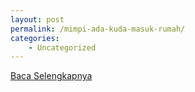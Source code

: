 ```yaml
---
layout: post
permalink: /mimpi-ada-kuda-masuk-rumah/
categories:
    - Uncategorized
---
```


[Baca Selengkapnya](/10)